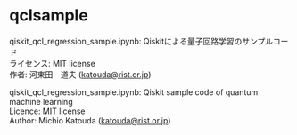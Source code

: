 # qclsample

qiskit_qcl_regression_sample.ipynb: Qiskitによる量子回路学習のサンプルコード  
ライセンス:  MIT license  
作者: 河東田　道夫 (katouda@rist.or.jp)  

qiskit_qcl_regression_sample.ipynb: Qiskit sample code of quantum machine learning  
Licence:  MIT license  
Author: Michio Katouda (katouda@rist.or.jp)
